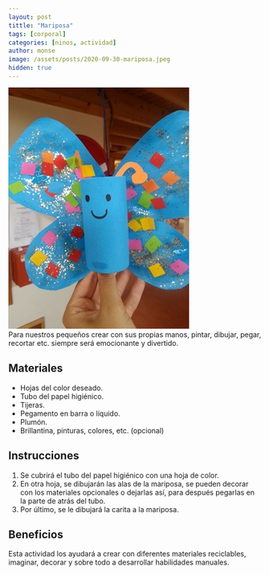 ```yaml
---
layout: post
tittle: "Mariposa"
tags: [corporal]
categories: [ninos, actividad] 
author: monse
image: /assets/posts/2020-09-30-mariposa.jpeg
hidden: true
---
```

![Actividad de mariposa](/assets/posts/2020-09-30-mariposa.jpeg)<br/> 
Para nuestros pequeños crear con sus propias manos, pintar, dibujar, pegar, recortar etc. siempre será emocionante y divertido. 

## Materiales 
- Hojas del color deseado.
- Tubo del papel higiénico.
- Tijeras.
- Pegamento en barra o líquido. 
- Plumón.
- Brillantina, pinturas, colores, etc. (opcional) 

## Instrucciones 
1. Se cubrirá el tubo del papel higiénico con una hoja de color. 
2. En otra hoja, se dibujarán las alas de la mariposa, se pueden decorar con los materiales opcionales o dejarlas así, para después pegarlas en la parte de atrás del tubo. 
3. Por último, se le dibujará la carita a la mariposa. 

## Beneficios 
Esta actividad los ayudará a crear con diferentes materiales reciclables, imaginar, decorar y sobre todo a desarrollar habilidades manuales. 
